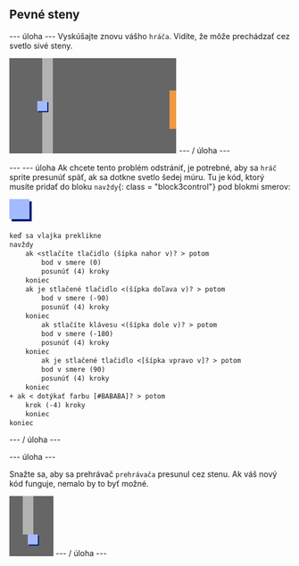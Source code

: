 ## Pevné steny

\--- úloha \--- Vyskúšajte znovu vášho `hráča`. Vidíte, že môže prechádzať cez svetlo sivé steny.

![snímka obrazovky](images/world-walls.png) \--- / úloha \---

\--- \--- úloha Ak chcete tento problém odstrániť, je potrebné, aby sa `hráč` sprite presunúť späť, ak sa dotkne svetlo šedej múru. Tu je kód, ktorý musíte pridať do bloku `navždy`{: class = "block3control"} pod blokmi smerov:

![prehrávač](images/player.png)

```blocks3
keď sa vlajka preklikne
navždy
    ak <stlačíte tlačidlo (šípka nahor v)? > potom
        bod v smere (0)
        posunúť (4) kroky
    koniec
    ak je stlačené tlačidlo <(šípka doľava v)? > potom
        bod v smere (-90)
        posunúť (4) kroky
    koniec
        ak stlačíte klávesu <(šípka dole v)? > potom
        bod v smere (-180)
        posunúť (4) kroky
    koniec
        ak je stlačené tlačidlo <[šípka vpravo v]? > potom
        bod v smere (90)
        posunúť (4) kroky
    koniec
+ ak < dotýkať farbu [#BABABA]? > potom
    krok (-4) kroky
    koniec
koniec
```

\--- / úloha \---

\--- úloha \---

Snažte sa, aby sa prehrávač `prehrávača` presunul cez stenu. Ak váš nový kód funguje, nemalo by to byť možné.

![snímka obrazovky](images/world-walls-test.png) \--- / úloha \---